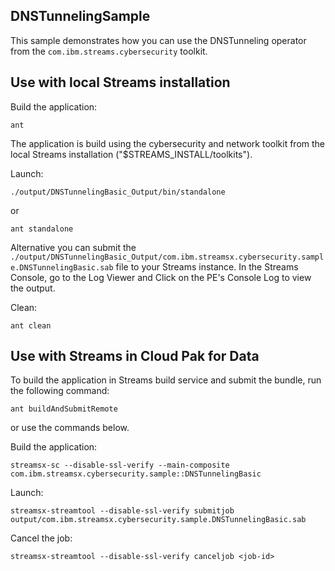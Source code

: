 ## DNSTunnelingSample

This sample demonstrates how you can use the DNSTunneling operator from the `com.ibm.streams.cybersecurity` toolkit.

## Use with local Streams installation

Build the application:

`ant`

The application is build using the cybersecurity and network toolkit from the local Streams installation ("$STREAMS_INSTALL/toolkits").

Launch:

`./output/DNSTunnelingBasic_Output/bin/standalone`

or 

`ant standalone`

Alternative you can submit the `./output/DNSTunnelingBasic_Output/com.ibm.streamsx.cybersecurity.sample.DNSTunnelingBasic.sab` file to your Streams instance.
In the Streams Console, go to the Log Viewer and Click on the PE's Console Log to view the output.

Clean:

`ant clean`

## Use with Streams in Cloud Pak for Data

To build the application in Streams build service and submit the bundle, run the following command:

`ant buildAndSubmitRemote`

or use the commands below.

Build the application:

`streamsx-sc --disable-ssl-verify --main-composite com.ibm.streamsx.cybersecurity.sample::DNSTunnelingBasic`

Launch:

`streamsx-streamtool --disable-ssl-verify submitjob output/com.ibm.streamsx.cybersecurity.sample.DNSTunnelingBasic.sab`

Cancel the job:

`streamsx-streamtool --disable-ssl-verify canceljob <job-id>`
